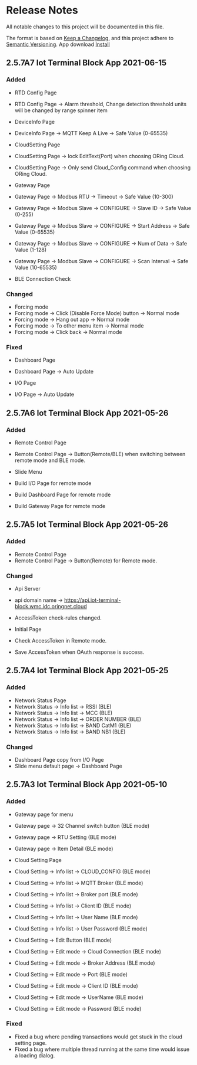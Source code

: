 # Release Notes

All notable changes to this project will be documented in this file.

The format is based on [Keep a Changelog](https://keepachangelog.com/en/1.0.0/),
and this project adhere to [Semantic Versioning](https://semver.org/spec/v2.0.0.html).
App download [Install](https://play.google.com/apps/internaltest/4699210505717851596)

## 2.5.7A7 Iot Terminal Block App 2021-06-15
### Added
- RTD Config Page
- RTD Config Page -> Alarm threshold, Change detection threshold units will be changed by range spinner item

- DeviceInfo Page
- DeviceInfo Page -> MQTT Keep A Live -> Safe Value (0-65535)

- CloudSetting Page
- CloudSetting Page -> lock EditText(Port) when choosing ORing Cloud.
- CloudSetting Page -> Only send Cloud_Config command when choosing ORing Cloud.

- Gateway Page
- Gateway Page -> Modbus RTU -> Timeout -> Safe Value (10-300)
- Gateway Page -> Modbus Slave -> CONFIGURE -> Slave ID -> Safe Value (0-255)
- Gateway Page -> Modbus Slave -> CONFIGURE -> Start Address -> Safe Value (0-65535)
- Gateway Page -> Modbus Slave -> CONFIGURE -> Num of Data -> Safe Value (1-128)
- Gateway Page -> Modbus Slave -> CONFIGURE -> Scan Interval -> Safe Value (10-65535)

- BLE Connection Check

### Changed
- Forcing mode
- Forcing mode -> Click (Disable Force Mode) button -> Normal mode
- Forcing mode -> Hang out app -> Normal mode
- Forcing mode -> To other menu item -> Normal mode
- Forcing mode -> Click back -> Normal mode

### Fixed
- Dashboard Page 
- Dashboard Page -> Auto Update 

- I/O Page 
- I/O Page -> Auto Update


## 2.5.7A6 Iot Terminal Block App 2021-05-26
### Added
- Remote Control Page
- Remote Control Page -> Button(Remote/BLE) when switching between remote mode and BLE mode.

- Slide Menu
- Build I/O Page for remote mode
- Build Dashboard Page for remote mode
- Build Gateway Page for remote mode

## 2.5.7A5 Iot Terminal Block App 2021-05-26
### Added 
- Remote Control Page
- Remote Control Page -> Button(Remote) for Remote mode.

### Changed
- Api Server
- api domain name -> https://api.iot-terminal-block.wmc.idc.oringnet.cloud
- AccessToken check-rules changed.

- Initial Page
- Check AccessToken in Remote mode.
- Save AccessToken when OAuth response is success.  


## 2.5.7A4 Iot Terminal Block App 2021-05-25
### Added 
- Network Status Page
- Network Status -> Info list -> RSSI (BLE)
- Network Status -> Info list -> MCC (BLE)
- Network Status -> Info list -> ORDER NUMBER (BLE)
- Network Status -> Info list -> BAND CatM1 (BLE)
- Network Status -> Info list -> BAND NB1 (BLE)

### Changed
- Dashboard Page copy from I/O Page
- Slide menu default page -> Dashboard Page

## 2.5.7A3 Iot Terminal Block App 2021-05-10
### Added
- Gateway page for menu 
- Gateway page -> 32 Channel switch button (BLE mode)
- Gateway page -> RTU Setting (BLE mode)
- Gateway page -> Item Detail (BLE mode)

- Cloud Setting Page
- Cloud Setting -> Info list -> CLOUD_CONFIG (BLE mode)
- Cloud Setting -> Info list -> MQTT Broker (BLE mode)
- Cloud Setting -> Info list -> Broker port (BLE mode)
- Cloud Setting -> Info list -> Client ID (BLE mode)
- Cloud Setting -> Info list -> User Name (BLE mode)
- Cloud Setting -> Info list -> User Password (BLE mode)
- Cloud Setting -> Edit Button (BLE mode)
- Cloud Setting -> Edit mode -> Cloud Connection (BLE mode)
- Cloud Setting -> Edit mode -> Broker Address (BLE mode)
- Cloud Setting -> Edit mode -> Port (BLE mode)
- Cloud Setting -> Edit mode -> Client ID (BLE mode)
- Cloud Setting -> Edit mode -> UserName (BLE mode)
- Cloud Setting -> Edit mode -> Password (BLE mode)

### Fixed
- Fixed a bug where pending transactions would get stuck in the cloud setting page.
- Fixed a bug where multiple thread running at the same time would issue a loading dialog.



